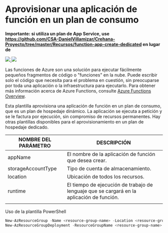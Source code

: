 # Aprovisionar una aplicación de función en un plan de consumo

**Importante: si utiliza un plan de App Service, use https://github.com/CSA-DanielVillamizar/Crehana-Proyecto/tree/master/Recursos/function-app-create-dedicated en lugar de**

<a href="https://portal.azure.com/#create/Microsoft.Template/uri/https%3A%2F%2Fraw.githubusercontent.com%2Fazure%2Fazure-quickstart-templates%2Fmaster%2F101-function-app-create-dynamic%2Fazuredeploy.json" target="_blank">
    <img src="http://azuredeploy.net/deploybutton.png"/>
</a>
<a href="http://armviz.io/#/?load=https%3A%2F%2Fraw.githubusercontent.com%2FAzure%2Fazure-quickstart-templates%2Fmaster%2F101-function-app-create-dynamic%2Fazuredeploy.json" target="_blank">
    <img src="http://armviz.io/visualizebutton.png"/>
</a>

Las funciones de Azure son una solución para ejecutar fácilmente pequeños fragmentos de código o "funciones" en la nube. Puede escribir solo el código que necesita para el problema en cuestión, sin preocuparse por toda una aplicación o la infraestructura para ejecutarlo. Para obtener más información acerca de Azure Functions, consulte [Azure Functions Overview](https://docs.microsoft.com/es-es/azure/azure-functions/functions-overview).


Esta plantilla aprovisiona una aplicación de función en un plan de consumo, que es un plan de hospedaje dinámico. La aplicación se ejecuta a petición y se le factura por ejecución, sin compromiso de recursos permanentes. Hay otras plantillas disponibles para el aprovisionamiento en un plan de hospedaje dedicado.


| NOMBRE DEL PARÁMETRO | DESCRIPCIÓN |
|  -- | -- |
| appName | El nombre de la aplicación de función que desea crear.|
| storageAccountType | Tipo de cuenta de almacenamiento. |
| location | Ubicación de todos los recursos.|
| runtime | El tiempo de ejecución de trabajo de lenguaje que se cargará en la aplicación de función. |
| | |


Uso de la plantilla
PowerShell

```PowerShell
New-AzResourceGroup -Name <resource-group-name> -Location <resource-group-location> #utilice este comando cuando necesite crear un nuevo grupo de recursos para la implementación
New-AzResourceGroupDeployment -ResourceGroupName <resource-group-name> -TemplateUri https://raw.githubusercontent.com/CSA-DanielVillamizar/Crehana-Proyecto/master/Recursos/function-app-create-dynamic/azuredeploy.json
```

